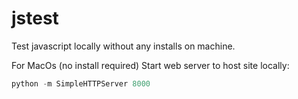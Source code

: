 # jstest
Test javascript locally without any installs on machine.
 
For MacOs (no install required) Start web server to host site locally:
```python
python -m SimpleHTTPServer 8000
```